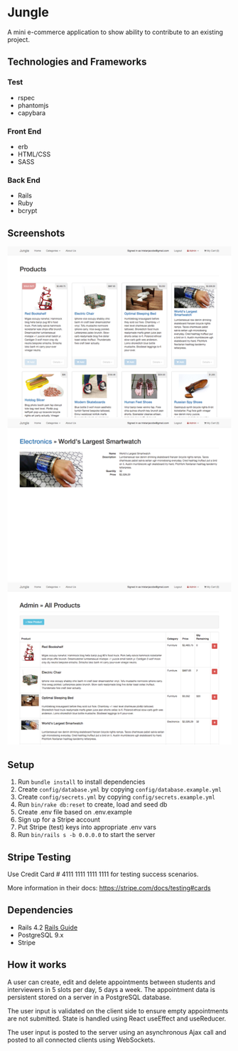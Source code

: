 # Jungle

A mini e-commerce application to show ability to contribute to an existing project.

## Technologies and Frameworks

### Test

- rspec
- phantomjs
- capybara

### Front End

- erb
- HTML/CSS
- SASS

### Back End

- Rails
- Ruby
- bcrypt

## Screenshots

![Home Page](https://github.com/sockbot/jungle-rails/blob/master/docs/home_page.png)
![Product Show](https://github.com/sockbot/jungle-rails/blob/master/docs/product_show.png)
![Admin Product Index](https://github.com/sockbot/jungle-rails/blob/master/docs/admin_product_index.png)

## Setup

1. Run `bundle install` to install dependencies
2. Create `config/database.yml` by copying `config/database.example.yml`
3. Create `config/secrets.yml` by copying `config/secrets.example.yml`
4. Run `bin/rake db:reset` to create, load and seed db
5. Create .env file based on .env.example
6. Sign up for a Stripe account
7. Put Stripe (test) keys into appropriate .env vars
8. Run `bin/rails s -b 0.0.0.0` to start the server

## Stripe Testing

Use Credit Card # 4111 1111 1111 1111 for testing success scenarios.

More information in their docs: <https://stripe.com/docs/testing#cards>

## Dependencies

* Rails 4.2 [Rails Guide](http://guides.rubyonrails.org/v4.2/)
* PostgreSQL 9.x
* Stripe

## How it works

A user can create, edit and delete appointments between students and interviewers in 5 slots per day, 5 days a week. The appointment data is persistent stored on a server in a PostgreSQL database.

The user input is validated on the client side to ensure empty appointments are not submitted. State is handled using React useEffect and useReducer.

The user input is posted to the server using an asynchronous Ajax call and posted to all connected clients using WebSockets.
